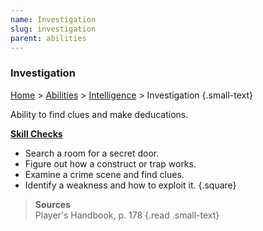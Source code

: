 ```yaml
---
name: Investigation
slug: investigation
parent: abilities
---
```

### Investigation
[Home](home) > [Abilities](abilities) > [Intelligence](intelligence) > Investigation {.small-text}

Ability to find clues and make deducations.

**[Skill Checks](skill-check)**<br/>
- Search a room for a secret door.
- Figure out how a construct or trap works.
- Examine a crime scene and find clues.
- Identify a weakness and how to exploit it.
{.square}

> **Sources** <br/>
> Player's Handbook, p. 178
{.read .small-text}


